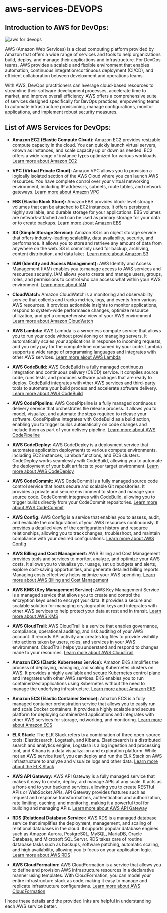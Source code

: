 # aws-services-DEVOPS


## Introduction to AWS for DevOps:


  ![aws for devops](https://github.com/SachinBorse009/aws-services-DEVOPS/assets/111965224/9c648121-3929-4277-a841-63544c0fe4aa)

AWS (Amazon Web Services) is a cloud computing platform provided by Amazon that offers a wide range of services and tools to help organizations build, deploy, and manage their applications and infrastructure. For DevOps teams, AWS provides a scalable and flexible environment that enables automation, continuous integration/continuous deployment (CI/CD), and efficient collaboration between development and operations teams.

With AWS, DevOps practitioners can leverage cloud-based resources to streamline their software development processes, accelerate time to market, and improve overall efficiency. AWS offers a comprehensive suite of services designed specifically for DevOps practices, empowering teams to automate infrastructure provisioning, manage configurations, monitor applications, and implement robust security measures.

## List of AWS Services for DevOps:

- **Amazon EC2 (Elastic Compute Cloud):** Amazon EC2 provides resizable compute capacity in the cloud. You can quickly launch virtual servers, known as instances, and scale capacity up or down as needed. EC2 offers a wide range of instance types optimized for various workloads. [Learn more about Amazon EC2](https://aws.amazon.com/ec2/)

- **VPC (Virtual Private Cloud):** Amazon VPC allows you to provision a logically isolated section of the AWS Cloud where you can launch AWS resources. You have complete control over your virtual networking environment, including IP addresses, subnets, route tables, and network gateways. [Learn more about Amazon VPC](https://aws.amazon.com/vpc/)

- **EBS (Elastic Block Store):** Amazon EBS provides block-level storage volumes that can be attached to EC2 instances. It offers persistent, highly available, and durable storage for your applications. EBS volumes are network-attached and can be used as primary storage for your data or to create backups. [Learn more about Amazon EBS](https://aws.amazon.com/ebs/)

- **S3 (Simple Storage Service):** Amazon S3 is an object storage service that offers industry-leading scalability, data availability, security, and performance. It allows you to store and retrieve any amount of data from anywhere on the web. S3 is commonly used for backup, archiving, content distribution, and data lakes. [Learn more about Amazon S3](https://aws.amazon.com/s3/)

- **IAM (Identity and Access Management):** AWS Identity and Access Management (IAM) enables you to manage access to AWS services and resources securely. IAM allows you to create and manage users, groups, roles, and permissions to control who can access what within your AWS environment. [Learn more about IAM](https://aws.amazon.com/iam/)

- **CloudWatch:** Amazon CloudWatch is a monitoring and observability service that collects and tracks metrics, logs, and events from various AWS resources. It provides actionable insights to monitor applications, respond to system-wide performance changes, optimize resource utilization, and get a comprehensive view of your AWS environment. [Learn more about Amazon CloudWatch](https://aws.amazon.com/cloudwatch/)

- **AWS Lambda:** AWS Lambda is a serverless compute service that allows you to run your code without provisioning or managing servers. It automatically scales your applications in response to incoming requests, and you only pay for the compute time consumed by your code. Lambda supports a wide range of programming languages and integrates with other AWS services. [Learn more about AWS Lambda](https://aws.amazon.com/cloudwatch/)

- **AWS CodeBuild:** AWS CodeBuild is a fully managed continuous integration and continuous delivery (CI/CD) service. It compiles source code, runs tests, and produces software packages that are ready to deploy. CodeBuild integrates with other AWS services and third-party tools to automate your build process and accelerate software delivery. [Learn more about AWS CodeBuild](https://aws.amazon.com/codebuild/)

- **AWS CodePipeline:** AWS CodePipeline is a fully managed continuous delivery service that orchestrates the release process. It allows you to model, visualize, and automate the steps required to release your software. CodePipeline integrates with CodeBuild as a build action, enabling you to trigger builds automatically on code changes and include them as part of your delivery pipeline. [Learn more about AWS CodePipeline](https://aws.amazon.com/codepipeline/)

- **AWS CodeDeploy:** AWS CodeDeploy is a deployment service that automates application deployments to various compute environments, including EC2 instances, Lambda functions, and ECS clusters. CodeDeploy works seamlessly with CodeBuild, allowing you to automate the deployment of your built artifacts to your target environment. [Learn more about AWS CodeDeploy](https://aws.amazon.com/codedeploy/)

- **AWS CodeCommit:** AWS CodeCommit is a fully managed source code control service that hosts secure and scalable Git repositories. It provides a private and secure environment to store and manage your source code. CodeCommit integrates with CodeBuild, allowing you to trigger builds directly from your CodeCommit repositories. [Learn more about AWS CodeCommit](https://aws.amazon.com/codecommit/)

- **AWS Config:** AWS Config is a service that enables you to assess, audit, and evaluate the configurations of your AWS resources continuously. It provides a detailed view of the configuration history and resource relationships, allowing you to track changes, troubleshoot, and maintain compliance with your desired configurations. [Learn more about AWS Config](https://aws.amazon.com/config/)

- **AWS Billing and Cost Management:** AWS Billing and Cost Management provides tools and services to monitor, analyze, and optimize your AWS costs. It allows you to visualize your usage, set up budgets and alerts, explore cost-saving opportunities, and generate detailed billing reports. Managing costs effectively helps optimize your AWS spending. [Learn more about AWS Billing and Cost Management](https://aws.amazon.com/aws-cost-management/)

- **AWS KMS (Key Management Service):** AWS Key Management Service is a managed service that allows you to create and control the encryption keys used to encrypt your data. It provides a secure and scalable solution for managing cryptographic keys and integrates with other AWS services to help protect your data at rest and in transit. [Learn more about AWS KMS](https://aws.amazon.com/kms/)

- **AWS CloudTrail:** AWS CloudTrail is a service that enables governance, compliance, operational auditing, and risk auditing of your AWS account. It records API activity and creates log files to provide visibility into actions taken by users, roles, and services in your AWS environment. CloudTrail helps you understand and respond to changes made to your resources. [Learn more about AWS CloudTrail](https://aws.amazon.com/cloudtrail/)

- **Amazon EKS (Elastic Kubernetes Service):** Amazon EKS simplifies the process of deploying, managing, and scaling Kubernetes clusters on AWS. It provides a highly available and secure Kubernetes control plane and integrates with other AWS services. EKS enables you to run containerized applications using Kubernetes without the need to manage the underlying infrastructure. [Learn more about Amazon EKS](https://aws.amazon.com/eks/)

- **Amazon ECS (Elastic Container Service):** Amazon ECS is a fully managed container orchestration service that allows you to easily run and scale Docker containers. It provides a highly scalable and secure platform for deploying containerized applications and integrates with other AWS services for storage, networking, and monitoring. [Learn more about Amazon ECS](https://aws.amazon.com/ecs/)

- **ELK Stack:** The ELK Stack refers to a combination of three open-source tools: Elasticsearch, Logstash, and Kibana. Elasticsearch is a distributed search and analytics engine, Logstash is a log ingestion and processing tool, and Kibana is a data visualization and exploration platform. While not an AWS service itself, you can deploy and run the ELK Stack on AWS infrastructure to analyze and visualize logs and other data. [Learn more about the ELK Stack](https://www.elastic.co/elastic-stack/)

- **AWS API Gateway:** AWS API Gateway is a fully managed service that makes it easy to create, deploy, and manage APIs at any scale. It acts as a front-end to your backend services, allowing you to create RESTful APIs or WebSocket APIs. API Gateway provides features such as request and response transformations, authentication and authorization, rate limiting, caching, and monitoring, making it a powerful tool for building and managing APIs. [Learn more about AWS API Gateway](https://www.elastic.co/elastic-stack/)

- **RDS (Relational Database Service):** AWS RDS is a managed database service that simplifies the deployment, management, and scaling of relational databases in the cloud. It supports popular database engines such as Amazon Aurora, PostgreSQL, MySQL, MariaDB, Oracle Database, and Microsoft SQL Server. RDS takes care of routine database tasks such as backups, software patching, automatic scaling, and high availability, allowing you to focus on your application logic. [Learn more about AWS RDS](https://aws.amazon.com/cloudformation/)

- **AWS CloudFormation:** AWS CloudFormation is a service that allows you to define and provision AWS infrastructure resources in a declarative manner using templates. With CloudFormation, you can model your entire infrastructure stack as code, making it easy to manage and replicate infrastructure configurations. [Learn more about AWS CloudFormation](https://aws.amazon.com/cloudformation/)

I hope these details and the provided links are helpful in understanding each AWS service better.
